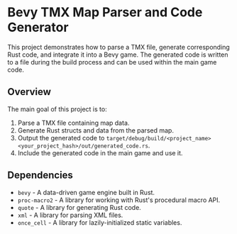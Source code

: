 # Bevy TMX Map Parser and Code Generator

This project demonstrates how to parse a TMX file, generate corresponding Rust code, and integrate it into a Bevy game. The generated code is written to a file during the build process and can be used within the main game code.

## Overview

The main goal of this project is to:

1. Parse a TMX file containing map data.
2. Generate Rust structs and data from the parsed map.
3. Output the generated code to `target/debug/build/<project_name><your_project_hash>/out/generated_code.rs`.
4. Include the generated code in the main game and use it.

## Dependencies

- `bevy` - A data-driven game engine built in Rust.
- `proc-macro2` - A library for working with Rust's procedural macro API.
- `quote` - A library for generating Rust code.
- `xml` - A library for parsing XML files.
- `once_cell` - A library for lazily-initialized static variables.
